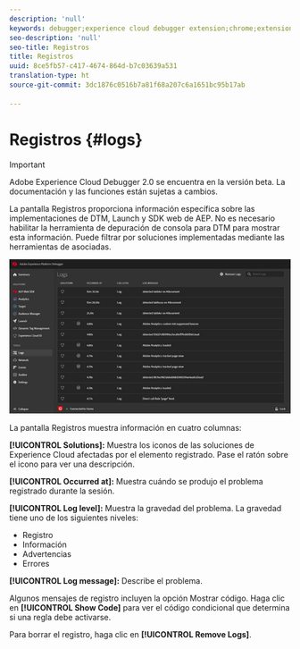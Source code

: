 ```yaml
---
description: 'null'
keywords: debugger;experience cloud debugger extension;chrome;extension;logs
seo-description: 'null'
seo-title: Registros
title: Registros
uuid: 8ce5fb57-c417-4674-864d-b7c03639a531
translation-type: ht
source-git-commit: 3dc1876c0516b7a81f68a207c6a1651bc95b17ab

---
```



# Registros {#logs}

>[!IMPORTANT]
>
>Adobe Experience Cloud Debugger 2.0 se encuentra en la versión beta. La documentación y las funciones están sujetas a cambios.

La pantalla Registros proporciona información específica sobre las implementaciones de DTM, Launch y SDK web de AEP. No es necesario habilitar la herramienta de depuración de consola para DTM para mostrar esta información. Puede filtrar por soluciones implementadas mediante las herramientas de asociadas.

![](assets/logs.jpg)

La pantalla Registros muestra información en cuatro columnas:

**[!UICONTROL Solutions]:** Muestra los iconos de las soluciones de Experience Cloud afectadas por el elemento registrado. Pase el ratón sobre el icono para ver una descripción.

**[!UICONTROL Occurred at]:** Muestra cuándo se produjo el problema registrado durante la sesión.

**[!UICONTROL Log level]:** Muestra la gravedad del problema. La gravedad tiene uno de los siguientes niveles:

* Registro
* Información
* Advertencias
* Errores

**[!UICONTROL Log message]:** Describe el problema.

Algunos mensajes de registro incluyen la opción Mostrar código. Haga clic en **[!UICONTROL Show Code]** para ver el código condicional que determina si una regla debe activarse.

Para borrar el registro, haga clic en **[!UICONTROL Remove Logs]**.
